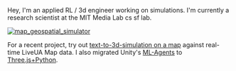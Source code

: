 Hey, I'm an applied RL / 3d engineer working on simulations. I'm currently a research scientist at the MIT Media Lab cs sf lab.

[![map_geospatial_simulator](https://github.com/user-attachments/assets/f0d0cb09-a49e-4907-8a9b-f571fa30d6d5)](https://struct.inc/map/)

For a recent project, try out [text-to-3d-simulation on a map](https://struct.inc/map/) against real-time LiveUA Map data. I also migrated Unity's [ML-Agents](https://github.com/Unity-Technologies/ml-agents) to [Three.js+Python](https://github.com/lukehollis/three-mlagents). 

